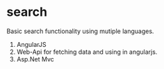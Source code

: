 # search

Basic search functionality using mutiple languages.
1) AngularJS
2) Web-Api for fetching data and using in angularjs.
3) Asp.Net Mvc 
